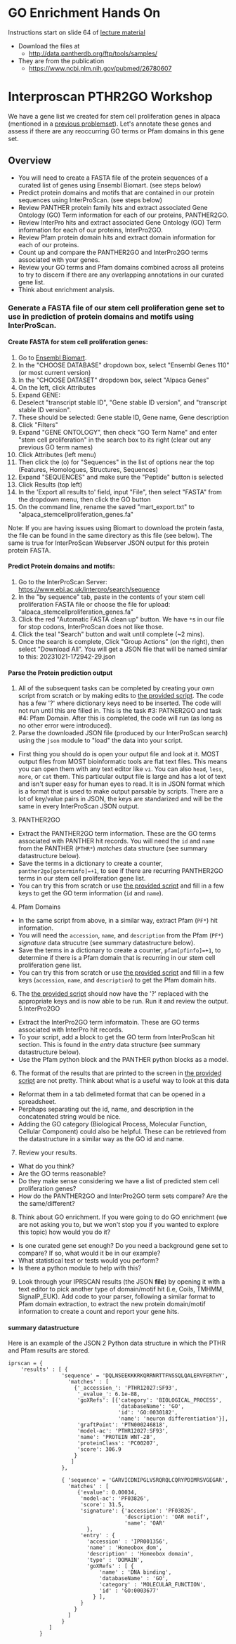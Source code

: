GO Enrichment Hands On
======================
Instructions start on slide 64 of [lecture material]()
- Download the files at      
  - http://data.pantherdb.org/ftp/tools/samples/  
- They are from the publication  
  - https://www.ncbi.nlm.nih.gov/pubmed/26780607



Interproscan PTHR2GO Workshop
====================

We have a gene list we created for stem cell proliferation genes in alpaca (mentioned in a [previous problemset](../../problemsets/Python_06_problemset.md)). Let's annotate these genes and assess if there are any reoccurring GO terms or Pfam domains in this gene set. 

## Overview
- You will need to create a FASTA file of the protein sequences of a curated list of genes using Ensembl Biomart. (see steps below)
- Predict protein domains and motifs that are contained in our protein sequences using InterProScan. (see steps below)
- Review PANTHER protein family hits and extract associated Gene Ontology (GO) Term information for each of our proteins, PANTHER2GO. 
- Review InterPro hits and extract associated Gene Ontology (GO) Term information for each of our proteins, InterPro2GO. 
- Review Pfam protein domain hits and extract domain information for each of our proteins.
- Count up and compare the PANTHER2GO and InterPro2GO terms associated with your genes. 
- Review your GO terms and Pfam domains combined across all proteins to try to discern if there are any overlapping annotations in our curated gene list.
- Think about enrichment analysis.


### Generate a FASTA file of our stem cell proliferation gene set to use in prediction of protein domains and motifs using InterProScan. 


#### Create FASTA for stem cell proliferation genes:

1. Go to [Ensembl Biomart](http://useast.ensembl.org/biomart/martview/3e66a7a80107043f1317566a8a10fed1).
2. In the "CHOOSE DATABASE" dropdown box, select "Ensembl Genes 110"  (or most current version)
3. In the "CHOOSE DATASET" dropdown box, select "Alpaca Genes" 
4. On the left, click Attributes
5. Expand GENE:
6. Deselect "transcript stable ID", "Gene stable ID version", and "transcript stable ID version".
7. These should be selected: Gene stable ID, Gene name, Gene description
8. Click "Filters"
9. Expand "GENE ONTOLOGY", then check "GO Term Name" and enter "stem cell proliferation" in the search box to its right (clear out any previous GO term names)
10. Click Attributes (left menu)
11. Then click the (o) for "Sequences" in the list of options near the top (Features, Homologues, Structures, Sequences)
12. Expand "SEQUENCES" and make sure the "Peptide" button is selected
13. Click Results (top left)
14. In the 'Export  all results to' field, input "File", then select "FASTA" from the dropdown menu, then click the GO button
15. On the command line, rename the saved "mart_export.txt" to "alpaca_stemcellproliferation_genes.fa"

Note: If you are having issues using Biomart to download the protein fasta, the file can be found in the same directory as this file (see below). The same is true for InterProScan Webserver JSON output for this protein protein FASTA. 


#### Predict Protein domains and motifs:
1. Go to the InterProScan Server: https://www.ebi.ac.uk/interpro/search/sequence
2. In the "by sequence" tab, paste in the contents of your stem cell proliferation FASTA file or choose the file for upload: "alpaca_stemcellproliferation_genes.fa"
3. Click the red "Automatic FASTA clean up" button. We have `*`s in our file for stop codons, InterProScan does not like those.
4. Click the teal "Search" button and wait until complete (~2 mins).
5. Once the search is complete, Click "Group Actions" (on the right), then select "Download All". You will get a JSON file that will be named similar to this: 20231021-172942-29.json

#### Parse the Protein prediction output
1. All of the subsequent tasks can be completed by creating your own script from scratch or by making edits to [the provided script](parseIPRSjson.py). The code has a few '?' where dictionary keys need to be inserted. The code will not run until this are filled in. This is the task #3: PATNER2GO and task #4: Pfam Domain. After this is completed, the code will run (as long as no other error were introduced). 
2. Parse the downloaded JSON file (produced by our InterProScan search) using the `json` module to "load" the data into your script.
  - First thing you should do is open your output file and look at it. MOST output files from MOST bioinformatic tools are flat text files. This means you can open them with any text editor like `vi`. You can also `head`, `less`, `more`, or `cat` them. This particular output file is large and has a lot of text and isn't super easy for human eyes to read. It is in JSON format which is a format that is used to make output parsable by scripts. There are a lot of key/value pairs in JSON, the keys are standarized and will be the same in every InterProScan JSON output.
3. PANTHER2GO
  -  Extract the PANTHER2GO term information. These are the GO terms associated with PANTHER hit records. You will need the `id` and `name` from the PANTHER (`PTHR*`) _matches_ data structure (see summary datastructure below).
  -  Save the terms in a dictionary to create a counter, `panther2go[goterminfo]=+1`, to see if there are recurring PANTHER2GO terms in our stem cell proliferation gene list.
  -  You can try this from scratch or use [the provided script](parseIPRSjson.py) and fill in a few keys to get the GO term information (`id` and `name`). 
4. Pfam Domains
  - In the same script from above, in a similar way, extract Pfam (`PF*`) hit information.
  - You will need the `accession`, `name`, and `description` from the Pfam (`PF*`) _signature_ data strucutre (see summary datastructure below).
  - Save the terms in a dictionary to create a counter, `pfam[pfinfo]=+1`, to determine if there is a Pfam domain that is recurring in our stem cell proliferation gene list.
  - You can try this from scratch or use [the provided script](parseIPRSjson.py) and fill in a few keys (`accession`, `name`, and `description`) to get the Pfam domain hits.
6. The [the provided script](parseIPRSjson.py) should now have the '?' replaced with the appropriate keys and is now able to be run. Run it and review the output.
5.InterPro2GO
  - Extract the InterPro2GO term informatoin. These are GO terms associated with InterPro hit records.
  - To your script, add a block to get the GO term from InterProScan hit section. This is found in the _entry_ data structure (see summary datastructure below).
  - Use the Pfam python block and the PANTHER python blocks as a model.    
6. The format of the results that are printed to the screen in [the provided script](parseIPRSjson.py) are not pretty. Think about what is a useful way to look at this data
  - Reformat them in a tab delimeted format that can be opened in a spreadsheet.
  - Perphaps separating out the id, name, and description in the concatenated string would be nice.
  - Adding the GO category (Biological Process, Molecular Function, Cellular Component) could also be helpful. These can be retrieved from the datastructure in a similar way as the GO id and name.
7. Review your results.
  - What do you think?
  - Are the GO terms reasonable?
  - Do they make sense considering we have a list of predicted stem cell proliferation genes?
  - How do the PANTHER2GO and InterPro2GO term sets compare? Are the the same/different? 
8. Think about GO enrichment. If you were going to do GO enrichment (we are not asking you to, but we won't stop you if you wanted to explore this topic) how would you do it?
  - Is one curated gene set enough? Do you need a background gene set to compare? If so, what would it be in our example?
  - What statistical test or tests would you perform?
  - Is there a python module to help with this?     
9. Look through your IPRSCAN results (the JSON **file**) by opening it with a text editor to pick another type of domain/motif hit (i.e, Coils, TMHMM, SignalP_EUK). Add code to your parser, following a similar format to Pfam domain extraction, to extract the new protein domain/motif information to create a count and report your gene hits.


#### summary datastructure
Here is an example of the JSON 2 Python data structure in which the PTHR and Pfam results are stored.
```
iprscan = { 
    'results' : [ {
                 'sequence' = 'DQLNSEEKKKRKQRRNRTTFNSSQLQALERVFERTHY',
                   'matches' : [
                     {'_accession_': 'PTHR12027:SF93',
                      '_evalue_': 6.1e-88,
                      'goXRefs': [{'category': 'BIOLOGICAL_PROCESS',
                                   'databaseName': 'GO',
                                   'id': 'GO:0030182',
                                   'name': 'neuron differentiation'}],
                      'graftPoint': 'PTN000246818',
                      'model-ac': 'PTHR12027:SF93',
                      'name': 'PROTEIN WNT-2B',
                      'proteinClass': 'PC00207',
                      'score': 306.9
                     }
                    ]
                 },
         
                 { 'sequence' = 'GARVICDNIPGLVSRQRQLCQRYPDIMRSVGEGAR',
                   'matches' : [
                      {'evalue': 0.00034,
                       'model-ac': 'PF03826',
                       'score': 31.5,
                       'signature': {'accession': 'PF03826',
                                     'description': 'OAR motif',
                                     'name': 'OAR'
                         },
                       'entry' : {
                         'accession' : 'IPR001356',
                         'name' : 'Homeobox_dom',
                         'description' : 'Homeobox domain',
                         'type' : 'DOMAIN',
                         'goXRefs' : [ {
                             'name' : 'DNA binding',
                             'databaseName' : 'GO',
                             'category' : 'MOLECULAR_FUNCTION',
                             'id' : 'GO:0003677'
                           } ],  
                       }
                     }
                   ]
                 }
             ]
          }
```
